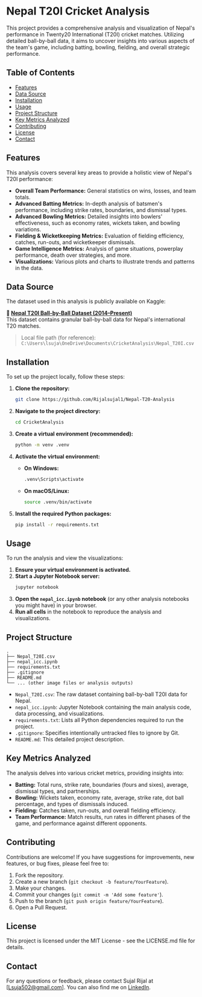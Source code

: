 # Nepal T20I Cricket Analysis

This project provides a comprehensive analysis and visualization of Nepal's performance in Twenty20 International (T20I) cricket matches. Utilizing detailed ball-by-ball data, it aims to uncover insights into various aspects of the team's game, including batting, bowling, fielding, and overall strategic performance.

## Table of Contents
- [Features](#features)
- [Data Source](#data-source)
- [Installation](#installation)
- [Usage](#usage)
- [Project Structure](#project-structure)
- [Key Metrics Analyzed](#key-metrics-analyzed)
- [Contributing](#contributing)
- [License](#license)
- [Contact](#contact)

## Features

This analysis covers several key areas to provide a holistic view of Nepal's T20I performance:

-   **Overall Team Performance:** General statistics on wins, losses, and team totals.
-   **Advanced Batting Metrics:** In-depth analysis of batsmen's performance, including strike rates, boundaries, and dismissal types.
-   **Advanced Bowling Metrics:** Detailed insights into bowlers' effectiveness, such as economy rates, wickets taken, and bowling variations.
-   **Fielding & Wicketkeeping Metrics:** Evaluation of fielding efficiency, catches, run-outs, and wicketkeeper dismissals.
-   **Game Intelligence Metrics:** Analysis of game situations, powerplay performance, death over strategies, and more.
-   **Visualizations:** Various plots and charts to illustrate trends and patterns in the data.

## Data Source

The dataset used in this analysis is publicly available on Kaggle:

**🔗 [Nepal T20I Ball-by-Ball Dataset (2014–Present)](https://www.kaggle.com/datasets/samarpanrai/nepal-t20i-2014-present-ball-by-ball-data/data)**  
This dataset contains granular ball-by-ball data for Nepal's international T20 matches.

> Local file path (for reference):  
`C:\Users\lsuja\OneDrive\Documents\CricketAnalysis\Nepal_T20I.csv`

## Installation

To set up the project locally, follow these steps:

1.  **Clone the repository:**
    ```bash
    git clone https://github.com/Rijalsujal1/Nepal-T20-Analysis
    ```
    
2.  **Navigate to the project directory:**
    ```bash
    cd CricketAnalysis
    ```
3.  **Create a virtual environment (recommended):**
    ```bash
    python -m venv .venv
    ```
4.  **Activate the virtual environment:**
    -   **On Windows:**
        ```bash
        .venv\Scripts\activate
        ```
    -   **On macOS/Linux:**
        ```bash
        source .venv/bin/activate
        ```
5.  **Install the required Python packages:**
    ```bash
    pip install -r requirements.txt
    ```

## Usage

To run the analysis and view the visualizations:

1.  **Ensure your virtual environment is activated.**
2.  **Start a Jupyter Notebook server:**
    ```bash
    jupyter notebook
    ```
3.  **Open the `nepal_icc.ipynb` notebook** (or any other analysis notebooks you might have) in your browser.
4.  **Run all cells** in the notebook to reproduce the analysis and visualizations.

## Project Structure

```
.
├── Nepal_T20I.csv
├── nepal_icc.ipynb
├── requirements.txt
├── .gitignore
├── README.md
└── ... (other image files or analysis outputs)
```

-   `Nepal_T20I.csv`: The raw dataset containing ball-by-ball T20I data for Nepal.
-   `nepal_icc.ipynb`: Jupyter Notebook containing the main analysis code, data processing, and visualizations.
-   `requirements.txt`: Lists all Python dependencies required to run the project.
-   `.gitignore`: Specifies intentionally untracked files to ignore by Git.
-   `README.md`: This detailed project description.

## Key Metrics Analyzed

The analysis delves into various cricket metrics, providing insights into:

-   **Batting:** Total runs, strike rate, boundaries (fours and sixes), average, dismissal types, and partnerships.
-   **Bowling:** Wickets taken, economy rate, average, strike rate, dot ball percentage, and types of dismissals induced.
-   **Fielding:** Catches taken, run-outs, and overall fielding efficiency.
-   **Team Performance:** Match results, run rates in different phases of the game, and performance against different opponents.

## Contributing

Contributions are welcome! If you have suggestions for improvements, new features, or bug fixes, please feel free to:

1.  Fork the repository.
2.  Create a new branch (`git checkout -b feature/YourFeature`).
3.  Make your changes.
4.  Commit your changes (`git commit -m 'Add some feature'`).
5.  Push to the branch (`git push origin feature/YourFeature`).
6.  Open a Pull Request.

## License

This project is licensed under the MIT License - see the LICENSE.md file for details.

## Contact

For any questions or feedback, please contact Sujal Rijal at [Lsuja502@gmail.com].
You can also find me on [LinkedIn](https://www.linkedin.com/in/sujalrijal/).
